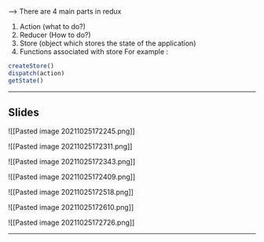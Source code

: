--> There are 4 main parts in redux
1. Action (what to do?)
2. Reducer (How to do?)
3. Store (object which stores the state of the application)
4. Functions associated with store For example :
 
```js
createStore()
dispatch(action)
getState()
```

----

## Slides

![[Pasted image 20211025172245.png]]

![[Pasted image 20211025172311.png]]

![[Pasted image 20211025172343.png]]

![[Pasted image 20211025172409.png]]

![[Pasted image 20211025172518.png]]

![[Pasted image 20211025172610.png]]

![[Pasted image 20211025172726.png]]

-----

